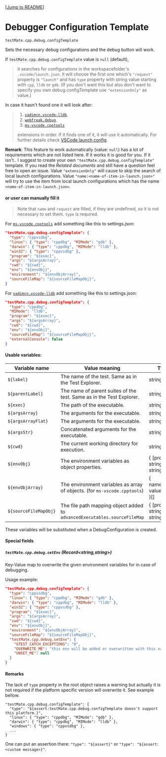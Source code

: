[[Jump to README](../../README.md)]

# Debugger Configuration Template

```
testMate.cpp.debug.configTemplate
```

Sets the necessary debug configurations and the debug button will work.

If `testMate.cpp.debug.configTemplate` value is `null` (default),

> it searches for configurations in the workspacefolder's `.vscode/launch.json`.
> It will choose the first one which's `"request"` property is `"launch"`
> and has `type` property with string value starting with `cpp`, `lldb` or `gdb`.
> (If you don't want this but also don't want to specify you own debug.configTemplate
> use `"extensionOnly"` as value.)

In case it hasn't found one it will look after:

> 1. [`vadimcn.vscode-lldb`](https://github.com/vadimcn/vscode-lldb#quick-start),
> 2. [`webfreak.debug`](https://github.com/WebFreak001/code-debug),
> 3. [`ms-vscode.cpptools`](https://github.com/Microsoft/vscode-cpptools)
>
> extensions in order. If it finds one of it, it will use it automatically.
> For further details check [VSCode launch config](https://code.visualstudio.com/docs/editor/debugging#_launch-configurations).

**Remark**: This feature to work automatically (value: `null`) has a lot of requirements which are not listed here.
If it works it is good for you.
If it isn't.. I suggest to create your own `"testMate.cpp.debug.configTemplate"` template.
If you read the _Related documents_ and still have a question feel free to open an issue.
Value `"extensionOnly"` will cause to skip the search of local launch configurations.
Value `"name:<name-of-item-in-launch.json>"` will try to use the item from local launch configurations which has the name `<name-of-item-in-launch.json>`.

#### or user can manually fill it

> Note that `name` and `request` are filled, if they are undefined, so it is not necessary to set them. `type` is required.

For [`ms-vscode.cpptools`](https://code.visualstudio.com/docs/cpp/launch-json-reference) add something like this to settings.json:

```json
"testMate.cpp.debug.configTemplate": {
  "type": "cppvsdbg",
  "linux": { "type": "cppdbg", "MIMode": "gdb" },
  "darwin": { "type": "cppdbg", "MIMode": "lldb" },
  "win32": { "type": "cppvsdbg" },
  "program": "${exec}",
  "args": "${argsArray}",
  "cwd": "${cwd}",
  "env": "${envObj}",
  "environment": "${envObjArray}",
  "sourceFileMap": "${sourceFileMapObj}",
}
```

For [`vadimcn.vscode-lldb`](https://github.com/vadimcn/vscode-lldb#quick-start) add something like this to settings.json:

```json
"testMate.cpp.debug.configTemplate": {
  "type": "cppdbg",
  "MIMode": "lldb",
  "program": "${exec}",
  "args": "${argsArray}",
  "cwd": "${cwd}",
  "env": "${envObj}",
  "sourceFileMap": "${sourceFileMapObj}",
  "externalConsole": false
}
```

#### Usable variables:

| Variable name         | Value meaning                                                             | Type                            |
| --------------------- | ------------------------------------------------------------------------- | ------------------------------- |
| `${label}`            | The name of the test. Same as in the Test Explorer.                       | string                          |
| `${parentLabel}`      | The name of parent suites of the test. Same as in the Test Explorer.      | string                          |
| `${exec}`             | The path of the executable.                                               | string                          |
| `${argsArray}`        | The arguments for the executable.                                         | string[]                        |
| `${argsArrayFlat}`    | The arguments for the executable.                                         | string[]                        |
| `${argsStr}`          | Concatenated arguments for the executable.                                | string                          |
| `${cwd}`              | The current working directory for execution.                              | string                          |
| `${envObj}`           | The environment variables as object properties.                           | { [prop: string]: string }      |
| `${envObjArray}`      | The environment variables as array of objects. (for `ms-vscode.cpptools`) | { name:string, value:string }[] |
| `${sourceFileMapObj}` | The file path mapping object added to `advancedExecutables.sourceFileMap` | { [prop: string]: string }      |

These variables will be substituted when a DebugConfiguration is created.

#### Special fields

##### `testMate.cpp.debug.setEnv` (Record<string,string>)

Key-Value map to overwrite the given environment variables for in case of debugging.

Usage example:

```json
"testMate.cpp.debug.configTemplate": {
  "type": "cppvsdbg",
  "linux": { "type": "cppdbg", "MIMode": "gdb" },
  "darwin": { "type": "cppdbg", "MIMode": "lldb" },
  "win32": { "type": "cppvsdbg" },
  "program": "${exec}",
  "args": "${argsArray}",
  "cwd": "${cwd}",
  "env": "${envObj}",
  "environment": "${envObjArray}",
  "sourceFileMap": "${sourceFileMapObj}",
  "testMate.cpp.debug.setEnv": {
    "GTEST_CATCH_EXCEPTIONS": "0",
    "OVERWRITE_ME": "this env will be added or overwritten with this value",
    "UNSET_ME": null
  }
}
```

#### Remarks

The lack of `type` property in the root object raises a warning but actually it is not required if the platform specific version will overwrite it. See example bellow.

```
"testMate.cpp.debug.configTemplate": {
  "type": "${assert:testMate.cpp.debug.configTemplate doesn't support this platform.}",
  "linux": { "type": "cppdbg", "MIMode": "gdb" },
  "darwin": { "type": "cppdbg", "MIMode": "lldb" },
  "windows": { "type": "cppvsdbg" },
  ...
}
```

One can put an assertion there: `"type": "${assert}"` or `"type": "${assert:<custom message>}"`.
